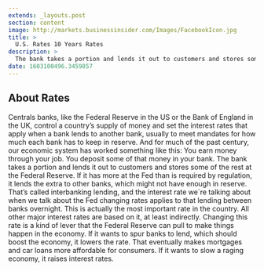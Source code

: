 ```yaml
--- 
extends: _layouts.post 
section: content 
image: http://markets.businessinsider.com/Images/FacebookIcon.jpg 
title: > 
  U.S. Rates 10 Years Rates 
description: > 
  The bank takes a portion and lends it out to customers and stores some of the rest at the Federal Reserve.That’s called interbanking lending, and the interest rate we`re talking about when we talk about the Fed changing rates applies to that lending between banks overnight.All other major interest rates are based on it, at least indirectly.Changing this rate is a kind of lever that the Federal Reserve can pull to make things happen in the economy.If it wants to slow a raging economy, it raises interest rates. 
date: 1603100496.3459857 
--- 
```

<div><h2 class="header-underline">About Rates</h2>&#13;
			<p class="instrument-description">&#13;
				Centrals banks, like the Federal Reserve in the US or the Bank of England in the UK, control a country&#8217;s supply of money and set the interest rates that apply when a bank lends to another bank, usually to meet mandates for how much each bank has to keep in reserve.
And for much of the past century, our economic system has worked something like this:
You earn money through your job. You deposit some of that money in your bank. The bank takes a portion and lends it out to customers and stores some of the rest at the Federal Reserve. If it has more at the Fed than is required by regulation, it lends the extra to other banks, which might not have enough in reserve. That&#8217;s called interbanking lending, and the interest rate we`re talking about when we talk about the Fed changing rates applies to that lending between banks overnight. This is actually the most important rate in the country. All other major interest rates are based on it, at least indirectly.
Changing this rate is a kind of lever that the Federal Reserve can pull to make things happen in the economy. If it wants to spur banks to lend, which should boost the economy, it lowers the rate. That eventually makes mortgages and car loans more affordable for consumers. If it wants to slow a raging economy, it raises interest rates.&#13;
			</p>&#13;
		</div>